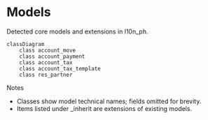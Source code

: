# Models

Detected core models and extensions in l10n_ph.

```mermaid
classDiagram
    class account_move
    class account_payment
    class account_tax
    class account_tax_template
    class res_partner
```

Notes
- Classes show model technical names; fields omitted for brevity.
- Items listed under _inherit are extensions of existing models.

